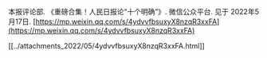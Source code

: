 本报评论部. 《重磅合集！人民日报论“十个明确”》. 微信公众平台. 见于 2022年5月17日. [https://mp.weixin.qq.com/s/4ydvvfbsuxyX8nzqR3xxFA](https://mp.weixin.qq.com/s/4ydvvfbsuxyX8nzqR3xxFA)

[[../attachments_2022/05/4ydvvfbsuxyX8nzqR3xxFA.html]]